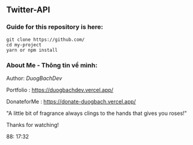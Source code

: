 ## Twitter-API

### Guide for this repository is here:
```
git clone https://github.com/
cd my-project
yarn or npm install
```
### About Me - Thông tin về mình:

Author: _DuogBachDev_

Portfolio : https://duogbachdev.vercel.app/

DonateforMe : https://donate-duogbach.vercel.app/

"A little bit of fragrance always clings to the hands that gives you roses!"

Thanks for watching!

88: 17:32